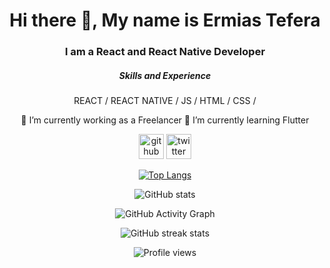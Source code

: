 <div align="center" width="100%" >
   <h1> Hi there 👋, My name is Ermias Tefera </h1>
   <h3> I am a React and React Native Developer </h3>

   <h5> Skills and Experience</h5>

   REACT / REACT NATIVE / JS / HTML / CSS / 

🔭 I’m currently working as a Freelancer 
🌱 I’m currently learning Flutter 


[<img src='https://cdn.jsdelivr.net/npm/simple-icons@3.0.1/icons/github.svg' alt='github' height='40'>](https://github.com/wteffera11)  [<img src='https://cdn.jsdelivr.net/npm/simple-icons@3.0.1/icons/twitter.svg' alt='twitter' height='40'>](https://twitter.com/wteffera11)  

[![Top Langs](https://github-readme-stats.vercel.app/api/top-langs/?username=wteffera11)](https://github.com/anuraghazra/github-readme-stats)

![GitHub stats](https://github-readme-stats.vercel.app/api?username=wteffera11&show_icons=true)  

![GitHub Activity Graph](https://activity-graph.herokuapp.com/graph?username=wteffera11)  

![GitHub streak stats](https://github-readme-streak-stats.herokuapp.com/?user=wteffera11)  

![Profile views](https://gpvc.arturio.dev/wteffera11)  

  </div>
